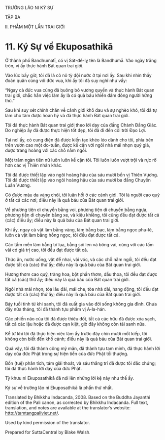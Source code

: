 TRƯỞNG LÃO NI KÝ SỰ

TẬP BA

II. PHẨM MỘT LẦN TRAI GIỚI

# 11\. Ký Sự về Ekuposathikā

Ở thành phố Bandhumatī, có vị Sát-đế-lỵ tên là Bandhumā. Vào ngày trăng tròn, vị ấy thực hành Bát quan trai giới.

Vào lúc bấy giờ, tôi đã là cô nô tỳ đội nước ở tại nơi ấy. Sau khi nhìn thấy đoàn quân cùng với đức vua, khi ấy tôi đã suy nghĩ như vầy:

“Ngay cả đức vua cũng đã buông bỏ vương quyền và thực hành Bát quan trai giới, chắc hẳn việc làm ấy là có quả báu khiến đám đông người hứng thú.”

Sau khi suy xét chính chắn về cảnh giới khổ đau và sự nghèo khó, tôi đã tự làm cho tâm được hoan hỷ và đã thực hành Bát quan trai giới.

Tôi đã thực hành Bát quan trai giới theo lời dạy của đấng Chánh Đẳng Giác. Do nghiệp ấy đã được thực hiện tốt đẹp, tôi đã đi đến cõi trời Đạo Lợi.

Tại nơi ấy, có cung điện đã được kiến tạo khéo léo dành cho tôi, phía bên trên vươn cao một do-tuần, được kề cận với ngôi nhà mái nhọn quý giá, được trang hoàng với các chỗ nằm ngồi.

Một trăm ngàn tiên nữ luôn luôn kề cận tôi. Tôi luôn luôn vượt trội và rực rỡ hơn các vị Thiên nhân khác.

Tôi đã được thiết lập vào ngôi hoàng hậu của sáu mươi bốn vị Thiên Vương. Tôi đã được thiết lập vào ngôi hoàng hậu của sáu mươi ba đấng Chuyển Luân Vương.

Có được màu da vàng chói, tôi luân hồi ở các cảnh giới. Tôi là người cao quý ở tất cả các nơi; điều này là quả báu của Bát quan trai giới.

Về phương tiện di chuyển bằng voi, phương tiện di chuyển bằng ngựa, phương tiện di chuyển bằng xe, và kiệu khiêng, tôi cũng đều đạt được tất cả (các) điều ấy; điều này là quả báu của Bát quan trai giới.

Khi ấy, ngay cả vật làm bằng vàng, làm bằng bạc, làm bằng ngọc pha-lê, luôn cả vật làm bằng hồng ngọc, tôi đều đạt được tất cả.

Các tấm mền làm bằng tơ lụa, bằng sợi len và bông vải, cùng với các tấm vải có giá trị cao, tôi đều đạt được tất cả.

Thức ăn, nước uống, vật để nhai, vải vóc, và các chỗ nằm ngồi, tôi đều đạt được tất cả (các) thứ ấy; điều này là quả báu của Bát quan trai giới.

Hương thơm cao quý, tràng hoa, bột phấn thơm, dầu thoa, tôi đều đạt được tất cả (các) thứ ấy; điều này là quả báu của Bát quan trai giới.

Ngôi nhà mái nhọn, tòa lâu đài, mái che, tòa nhà dài, hang động, tôi đều đạt được tất cả (các) thứ ấy; điều này là quả báu của Bát quan trai giới.

Bảy tuổi tính từ khi sanh, tôi đã xuất gia vào đời sống không gia đình. Chưa đầy nửa tháng, tôi đã thành tựu phẩm vị A-la-hán.

Các phiền não của tôi đã được thiêu đốt, tất cả các hữu đã được xóa sạch, tất cả các lậu hoặc đã được cạn kiệt, giờ đây không còn tái sanh nữa.

Kể từ khi tôi đã thực hiện việc làm ấy trước đây chín mươi mốt kiếp, tôi không còn biết đến khổ cảnh; điều này là quả báu của Bát quan trai giới.

Quả vậy, tôi đã thành công mỹ mãn, đã thành tựu tam minh, đã thực hành lời dạy của đức Phật trong sự hiện tiền của đức Phật tối thượng.

Bốn (tuệ) phân tích, tám giải thoát, và sáu thắng trí đã được tôi đắc chứng; tôi đã thực hành lời dạy của đức Phật.

Tỳ khưu ni Ekuposathikā đã nói lên những lời kệ này như thế ấy.

Ký sự về trưởng lão ni Ekuposathikā là phần thứ nhất.

Translated by Bhikkhu Indacanda, 2008. Based on the Buddha Jayanthi edition of the Pali canon, as corrected by Bhikkhu Indacanda. Full text, translation, and notes are available at the translator’s website: http://tamtangpaliviet.net/.

Used by kind permission of the translator.

Prepared for SuttaCentral by Blake Walsh.